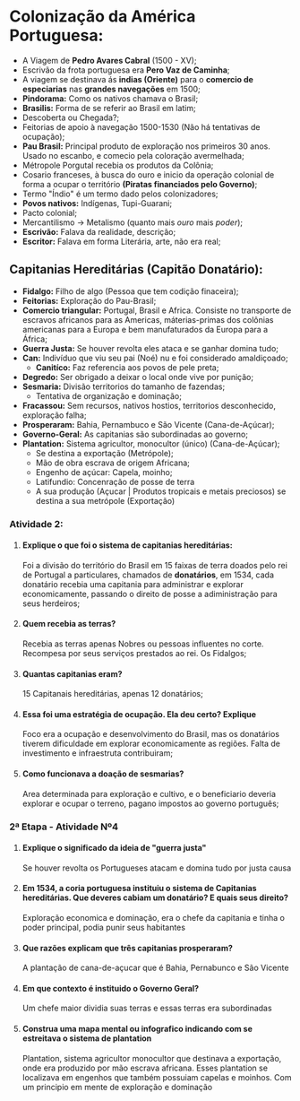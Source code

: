 # **Colonização da América Portuguesa:**
- A Viagem de **Pedro Avares Cabral** (1500 - XV);
- Escrivão da frota portuguesa era **Pero Vaz de Caminha**;
- A viagem se destinava ás **indias (Oriente)** para o **comercio de especiarias** nas **grandes navegações** em 1500;
- **Pindorama:** Como os nativos chamava o Brasil;
- **Brasilis:** Forma de se referir ao Brasil em latim;
- Descoberta ou Chegada?;
- Feitorias de apoio à navegação 1500-1530 (Não há tentativas de ocupação);
- **Pau Brasil:** Principal produto de exploração nos primeiros 30 anos. Usado no escanbo, e comecio pela coloração avermelhada;
- Métropole Porgutal recebia os produtos da Colônia;
- Cosario franceses, à busca do ouro e inicio da operação colonial de forma a ocupar o território **(Piratas financiados pelo Governo)**;
- Termo "Índio" é um termo dado pelos colonizadores;
- **Povos nativos:** Indígenas, Tupi-Guarani;
- Pacto colonial;
- Mercantilismo -> Metalismo (quanto mais *ouro* mais *poder*);
- **Escrivão:** Falava da realidade, descrição;
- **Escritor:** Falava em forma Literária, arte, não era real;
  
## **Capitanias Hereditárias (Capitão Donatário):**  
- **Fidalgo:** Filho de algo (Pessoa que tem codição finaceira);
- **Feitorias:** Exploração do Pau-Brasil;
- **Comercio triangular:** Portugal, Brasil e Africa. Consiste no transporte de escravos africanos para as Americas, máterias-primas dos colônias americanas para a Europa e bem manufaturados da Europa para a África;
- **Guerra Justa:** Se houver revolta eles ataca e se ganhar domina tudo;
- **Can:** Indivíduo que viu seu pai (Noé) nu e foi considerado amaldiçoado;
  - **Canitíco:** Faz referencia aos povos de pele preta;
- **Degredo:** Ser obrigado a deixar o local onde vive por punição;
- **Sesmaria:** Divisão territorios do tamanho de fazendas;
  - Tentativa de organização e dominação;
- **Fracassou:** Sem recursos, nativos hostios, territorios desconhecido, exploração falha;
- **Prosperaram:** Bahia, Pernambuco e São Vicente (Cana-de-Açúcar); 
- **Governo-Geral:** As capitanias são subordinadas ao governo;
- **Plantation:** Sistema agricultor, monocultor (único) (Cana-de-Açúcar);
  - Se destina a exportação (Metrópole);
  - Mão de obra escrava de origem Africana;
  - Engenho de açúcar: Capela, moinho;
  - Latifundio: Concenração de posse de terra
  - A sua produção (Açucar | Produtos tropicais e metais preciosos) se destina a sua metrópole (Exportação)

### **Atividade 2:**
1. #### **Explique o que foi o sistema de capitanias hereditárias:**
    Foi a divisão do território do Brasil em 15 faixas de terra doados pelo rei de Portugal a particulares, chamados de **donatários**, em 1534, cada donatário recebia uma capitania para administrar e explorar economicamente, passando o direito de posse a adiministração para seus herdeiros;

2. #### **Quem recebia as terras?**
    Recebia as terras apenas Nobres ou pessoas influentes no corte. Recompesa por seus serviços prestados ao rei. Os Fidalgos;

3. #### **Quantas capitanias eram?**
    15 Capitanais hereditárias, apenas 12 donatários;

4. #### **Essa foi uma estratégia de ocupação. Ela deu certo? Explique**
    Foco era a ocupação e desenvolvimento do Brasil, mas os donatários tiverem dificuldade em explorar economicamente as regiões. Falta de investimento e infraestruta contribuiram;

5. #### **Como funcionava a doação de sesmarias?**
    Area determinada para exploração e cultivo, e o beneficiario deveria explorar e ocupar o terreno, pagano impostos ao governo português;

### **2ª Etapa - Atividade Nº4**
1. #### **Explique o significado da ideia de "guerra justa"**
    Se houver revolta os Portugueses atacam e domina tudo por justa causa
2. #### **Em 1534, a coria portuguesa instituiu o sistema de Capitanias hereditárias. Que deveres cabiam um donatário? E quais seus direito?**
    Exploração economica e dominação, era o chefe da capitania e tinha o poder principal, podia punir seus habitantes
3. #### **Que razões explicam que três capitanias prosperaram?**
    A plantação de cana-de-açucar que é Bahia, Pernabunco e São Vicente
4. #### **Em que contexto é instituido o Governo Geral?**
    Um chefe maior dividia suas terras e essas terras era subordinadas
5. #### **Construa uma mapa mental ou infografico indicando com se estreitava o sistema de plantation**
    Plantation, sistema agricultor monocultor que destinava a exportação, onde era produzido por mão escrava africana. Esses plantation se localizava em engenhos que também possuiam capelas e moinhos. Com um principio em mente de exploração e dominação
   